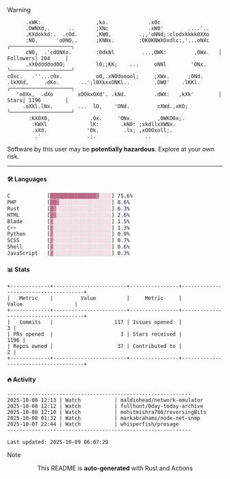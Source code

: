 > [!WARNING]
> ```>        ,o;                    .                ..                    
>       .xWK:                  ,ko.             .x0c                   
>       .OWNXd,.      ..       ;XNc             .xW0'        ....'..   
>       ,KXdokkd:.  .cOd.      ,KW0,         .,,'oNNd;:clodxkkkk0XXo   
>       :NO.      'o0NO,.      ;KNNx.        :OK0KNWXOxdlc:,'...oNXc   ╭────────────────────╮
>       cN0,  .'cdONXo.        :0dkNl         ...,OWK:         ,0Wx.   │ Followers│ 204     │
>       .xX0ddddod0O;          l0;;KK;    ...     oNNl        'ONx.    ╰────────────────────╯
> cOxc.   .''...c0x.           o0,.xN0dooool;     ;XWx.      ;0Nd.     
> .lkXKd,     .dKo.       ..';l0XkxxONKl..        .OW0'    .lKKl.      ╭────────────────────╮
>    'o0Xx,  .dXo        xOOkxOXd'. .kNd.         .dWX:   ,kXk'        │ Stars│ 1196        │
>      .oXXl.lNx.        ...  lO,    'ONd.         cXWd.,xKO;          ╰────────────────────╯
>        :KXOX0,             .Ox.     'ONx.        ,0WKO0x;.           
>         :KWXl              lK:       .kN0: ;xkdllxXWNx.              
>         .xXd.             '0k.        .lx; ,xO0Oxoll;.               
>          .'               .;.                ..                      
> ```
> <p>Software by this user may be <b>potentially hazardous</b>. Explore at your own risk.</p>

---

#### 🛠️ Languages
```css
C            [███████████████▓░░░░] 75.6%
PHP          [██▓░░░░░░░░░░░░░░░░░] 8.6%
Rust         [█▓░░░░░░░░░░░░░░░░░░] 6.3%
HTML         [█▓░░░░░░░░░░░░░░░░░░] 2.6%
Blade        [▓░░░░░░░░░░░░░░░░░░░] 1.5%
C++          [▓░░░░░░░░░░░░░░░░░░░] 1.3%
Python       [▓░░░░░░░░░░░░░░░░░░░] 0.9%
SCSS         [▓░░░░░░░░░░░░░░░░░░░] 0.7%
Shell        [▓░░░░░░░░░░░░░░░░░░░] 0.6%
JavaScript   [▓░░░░░░░░░░░░░░░░░░░] 0.3%
```

#### 📊 Stats
```
+-------------+------------------------+----------------+--------------------------------------+
|   Metric    |         Value          |     Metric     |                Value                 |
+-------------+------------------------+----------------+--------------------------------------+
|   Commits   |                    117 | Issues opened  |                                    3 |
| PRs opened  |                      3 | Stars received |                                 1196 |
| Repos owned |                     37 | Contributed to |                                    2 |
+-------------+------------------------+----------------+--------------------------------------+
```

#### 🔥 Activity
```
------------------------------------------------------------
2025-10-08 12:13 | Watch           | maldiohead/network-emulator
2025-10-08 12:12 | Watch           | fullhunt/0day-today-archive
2025-10-08 12:10 | Watch           | mohitmishra786/reversingBits
2025-10-08 01:32 | Watch           | markabrahams/node-net-snmp
2025-10-07 22:44 | Watch           | whisperfish/presage
------------------------------------------------------------

Last updated: 2025-10-09 06:07:29
```

> [!NOTE]
> <p align="center">This README is <b>auto-generated</b> with Rust and Actions</p>